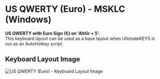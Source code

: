 # US QWERTY (Euro) - MSKLC (Windows)

**US QWERTY with Euro Sign (€) on 'AltGr + 5'.**  
This keyboard layout can be used as a base layout when UltimateKEYS is run as an AutoHotkey script.

## Keyboard Layout Image

![US QWERTY (Euro) - Keyboard Layout Image](US%20QWERTY%20\(Euro\)%20-%20Keyboard%20Layout%20Image.png)
